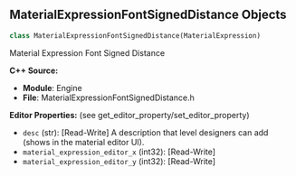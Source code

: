 ## MaterialExpressionFontSignedDistance Objects

```python
class MaterialExpressionFontSignedDistance(MaterialExpression)
```

Material Expression Font Signed Distance

**C++ Source:**

- **Module**: Engine
- **File**: MaterialExpressionFontSignedDistance.h

**Editor Properties:** (see get_editor_property/set_editor_property)

- ``desc`` (str):  [Read-Write] A description that level designers can add (shows in the material editor UI).
- ``material_expression_editor_x`` (int32):  [Read-Write]
- ``material_expression_editor_y`` (int32):  [Read-Write]

<a id="unreal.MaterialExpressionForLoop"></a>